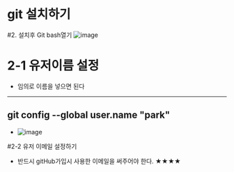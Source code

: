 # git 설치하기

#2. 설치후 Git bash열기
![image](https://github.com/qkrtjdgns12/spline-memo/assets/163283968/51a170f5-ba65-43e5-87d7-703dd96559ce)

# 2-1 유저이름 설정
- 임의로 이름을 넣으면 된다



---

git config --global user.name "park"
---


- ![image](https://github.com/qkrtjdgns12/spline-memo/assets/163283968/138d1326-325d-4468-89f4-72f42aa211e5)

#2-2 유저 이메일 설정하기
- 반드시 gitHub가입시 사용한 이메일을 써주어야 한다. ★★★★


